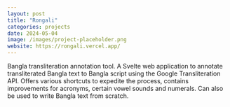 ```yaml
---
layout: post
title: "Rongali"
categories: projects
date: 2024-05-04
image: /images/project-placeholder.png
website: https://rongali.vercel.app/
---
```


Bangla transliteration annotation tool. A Svelte web application to annotate transliterated Bangla text to Bangla script using the Google Transliteration API. Offers various shortcuts to expedite the process, contains improvements for acronyms, certain vowel sounds and numerals. Can also be used to write Bangla text from scratch.
